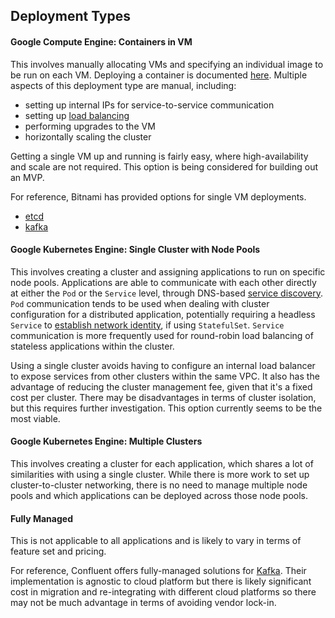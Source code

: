 ## Deployment Types

#### Google Compute Engine: Containers in VM
This involves manually allocating VMs and specifying an individual image to be run on each VM. Deploying a container is
documented [here](https://cloud.google.com/compute/docs/containers/deploying-containers). Multiple aspects of this
deployment type are manual, including:
 * setting up internal IPs for service-to-service communication
 * setting up [load balancing](https://cloud.google.com/load-balancing/docs/how-to)
 * performing upgrades to the VM
 * horizontally scaling the cluster
 
Getting a single VM up and running is fairly easy, where high-availability and scale are not required. This option is
being considered for building out an MVP.

For reference, Bitnami has provided options for single VM deployments.
 * [etcd](https://console.cloud.google.com/marketplace/details/bitnami-launchpad/etcd)
 * [kafka](https://console.cloud.google.com/marketplace/details/bitnami-launchpad/kafka)

#### Google Kubernetes Engine: Single Cluster with Node Pools
This involves creating a cluster and assigning applications to run on specific node pools. Applications are able to
communicate with each other directly at either the `Pod` or the `Service` level, through DNS-based [service discovery](https://kubernetes.io/docs/concepts/services-networking/dns-pod-service/).
`Pod` communication tends to be used when dealing with cluster configuration for a distributed application, potentially
requiring a headless `Service` to [establish network identity](https://kubernetes.io/docs/concepts/workloads/controllers/statefulset/),
if using `StatefulSet`. `Service` communication is more frequently used for round-robin load balancing of stateless
applications within the cluster.

Using a single cluster avoids having to configure an internal load balancer to expose services from other clusters
within the same VPC. It also has the advantage of reducing the cluster management fee, given that it's a fixed cost per
cluster. There may be disadvantages in terms of cluster isolation, but this requires further investigation. This option
currently seems to be the most viable.

#### Google Kubernetes Engine: Multiple Clusters
This involves creating a cluster for each application, which shares a lot of similarities with using a single cluster.
While there is more work to set up cluster-to-cluster networking, there is no need to manage multiple node pools and
which applications can be deployed across those node pools. 

#### Fully Managed
This is not applicable to all applications and is likely to vary in terms of feature set and pricing.

For reference, Confluent offers fully-managed solutions for [Kafka](https://console.cloud.google.com/marketplace/product/endpoints/payg-prod.gcpmarketplace.confluent.cloud).
Their implementation is agnostic to cloud platform but there is likely significant cost in migration and re-integrating
with different cloud platforms so there may not be much advantage in terms of avoiding vendor lock-in.
